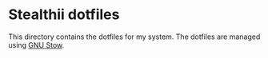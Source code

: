 # Stealthii dotfiles

This directory contains the dotfiles for my system. The dotfiles are managed
using [GNU Stow](https://www.gnu.org/software/stow/).
